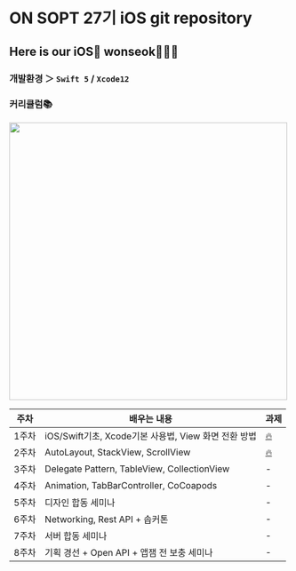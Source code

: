 # ON SOPT 27기 iOS git repository
## Here is our iOS🍎 wonseok🙋🏽‍♂️

### 개발환경 ＞ `Swift 5` / `Xcode12`

### 커리큘럼📚
<img src="https://user-images.githubusercontent.com/68267763/95678838-0fd8ba00-0c0a-11eb-86ca-01049b110c87.png" width="500">

| 주차 | 배우는 내용| 과제 |
|-------|----------|-------|
| 1주차 |  iOS/Swift기초, Xcode기본 사용법, View 화면 전환 방법 |[🔥](./Assignment/SOPT27_week1_assignment)|
| 2주차 |  AutoLayout, StackView, ScrollView | [🔥](./Assignment/SOPT27_week2_assignment)|
| 3주차 |  Delegate Pattern, TableView, CollectionView | - |
| 4주차 |  Animation, TabBarController, CoCoapods | - |
| 5주차 |  디자인 합동 세미나 | - |
| 6주차 |  Networking, Rest API + 솝커톤 | - |
| 7주차 |  서버 합동 세미나 | - |
| 8주차 |  기획 경선 + Open API + 앱잼 전 보충 세미나 | - |



